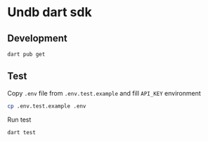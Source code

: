 # Undb dart sdk

## Development

```bash
dart pub get
```

## Test

Copy `.env` file from `.env.test.example` and fill `API_KEY` environment

```bash
cp .env.test.example .env
```

Run test

```bash
dart test
```

